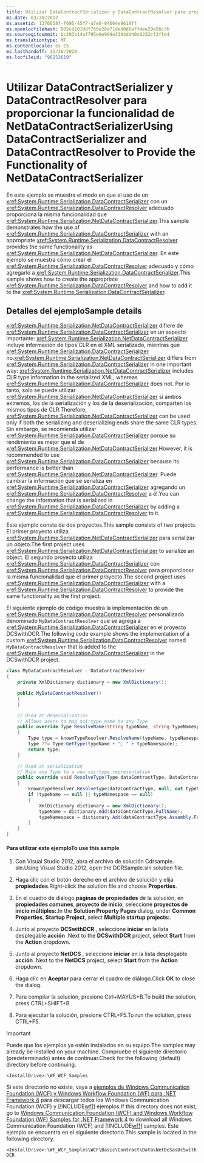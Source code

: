 ```yaml
---
title: Utilizar DataContractSerializer y DataContractResolver para proporcionar la funcionalidad de NetDataContractSerializer
ms.date: 03/30/2017
ms.assetid: 1376658f-f695-45f7-a7e0-94664e9619ff
ms.openlocfilehash: 002cd101ddf760e28a71ded0d6a7f4ee29a56c3b
ms.sourcegitcommit: bc293b14af795e0e999e3304dd40c0222cf2ffe4
ms.translationtype: MT
ms.contentlocale: es-ES
ms.lasthandoff: 11/26/2020
ms.locfileid: "96253619"
---
```

# <a name="using-datacontractserializer-and-datacontractresolver-to-provide-the-functionality-of-netdatacontractserializer"></a><span data-ttu-id="db93d-102">Utilizar DataContractSerializer y DataContractResolver para proporcionar la funcionalidad de NetDataContractSerializer</span><span class="sxs-lookup"><span data-stu-id="db93d-102">Using DataContractSerializer and DataContractResolver to Provide the Functionality of NetDataContractSerializer</span></span>

<span data-ttu-id="db93d-103">En este ejemplo se muestra el modo en que el uso de un <xref:System.Runtime.Serialization.DataContractSerializer> con un <xref:System.Runtime.Serialization.DataContractResolver> adecuado proporciona la misma funcionalidad que <xref:System.Runtime.Serialization.NetDataContractSerializer>.</span><span class="sxs-lookup"><span data-stu-id="db93d-103">This sample demonstrates how the use of <xref:System.Runtime.Serialization.DataContractSerializer> with an appropriate <xref:System.Runtime.Serialization.DataContractResolver> provides the same functionality as <xref:System.Runtime.Serialization.NetDataContractSerializer>.</span></span> <span data-ttu-id="db93d-104">En este ejemplo se muestra cómo crear el <xref:System.Runtime.Serialization.DataContractResolver> adecuado y cómo agregarlo a <xref:System.Runtime.Serialization.DataContractSerializer>.</span><span class="sxs-lookup"><span data-stu-id="db93d-104">This sample shows how to create the appropriate <xref:System.Runtime.Serialization.DataContractResolver> and how to add it to the <xref:System.Runtime.Serialization.DataContractSerializer>.</span></span>

## <a name="sample-details"></a><span data-ttu-id="db93d-105">Detalles del ejemplo</span><span class="sxs-lookup"><span data-stu-id="db93d-105">Sample details</span></span>

 <span data-ttu-id="db93d-106"><xref:System.Runtime.Serialization.NetDataContractSerializer> difiere de <xref:System.Runtime.Serialization.DataContractSerializer> en un aspecto importante: <xref:System.Runtime.Serialization.NetDataContractSerializer> incluye información de tipos CLR en el XML serializado, mientras que <xref:System.Runtime.Serialization.DataContractSerializer> no.</span><span class="sxs-lookup"><span data-stu-id="db93d-106"><xref:System.Runtime.Serialization.NetDataContractSerializer> differs from <xref:System.Runtime.Serialization.DataContractSerializer> in one important way: <xref:System.Runtime.Serialization.NetDataContractSerializer> includes CLR type information in the serialized XML, whereas <xref:System.Runtime.Serialization.DataContractSerializer> does not.</span></span> <span data-ttu-id="db93d-107">Por lo tanto, solo se puede utilizar <xref:System.Runtime.Serialization.NetDataContractSerializer> si ambos extremos, los de la serialización y los de la deserialización, comparten los mismos tipos de CLR.</span><span class="sxs-lookup"><span data-stu-id="db93d-107">Therefore, <xref:System.Runtime.Serialization.NetDataContractSerializer> can be used only if both the serializing and deserializing ends share the same CLR types.</span></span> <span data-ttu-id="db93d-108">Sin embargo, se recomienda utilizar <xref:System.Runtime.Serialization.DataContractSerializer> porque su rendimiento es mejor que el de <xref:System.Runtime.Serialization.NetDataContractSerializer>.</span><span class="sxs-lookup"><span data-stu-id="db93d-108">However, it is recommended to use <xref:System.Runtime.Serialization.DataContractSerializer> because its performance is better than <xref:System.Runtime.Serialization.NetDataContractSerializer>.</span></span> <span data-ttu-id="db93d-109">Puede cambiar la información que se serializa en <xref:System.Runtime.Serialization.DataContractSerializer> agregando un <xref:System.Runtime.Serialization.DataContractResolver> a él.</span><span class="sxs-lookup"><span data-stu-id="db93d-109">You can change the information that is serialized in <xref:System.Runtime.Serialization.DataContractSerializer> by adding a <xref:System.Runtime.Serialization.DataContractResolver> to it.</span></span>

 <span data-ttu-id="db93d-110">Este ejemplo consta de dos proyectos.</span><span class="sxs-lookup"><span data-stu-id="db93d-110">This sample consists of two projects.</span></span> <span data-ttu-id="db93d-111">El primer proyecto utiliza <xref:System.Runtime.Serialization.NetDataContractSerializer> para serializar un objeto.</span><span class="sxs-lookup"><span data-stu-id="db93d-111">The first project uses <xref:System.Runtime.Serialization.NetDataContractSerializer> to serialize an object.</span></span> <span data-ttu-id="db93d-112">El segundo proyecto utiliza <xref:System.Runtime.Serialization.DataContractSerializer> con <xref:System.Runtime.Serialization.DataContractResolver> para proporcionar la misma funcionalidad que el primer proyecto.</span><span class="sxs-lookup"><span data-stu-id="db93d-112">The second project uses <xref:System.Runtime.Serialization.DataContractSerializer> with a <xref:System.Runtime.Serialization.DataContractResolver> to provide the same functionality as the first project.</span></span>

 <span data-ttu-id="db93d-113">El siguiente ejemplo de código muestra la implementación de un <xref:System.Runtime.Serialization.DataContractResolver> personalizado denominado `MyDataContractResolver` que se agrega a <xref:System.Runtime.Serialization.DataContractSerializer> en el proyecto DCSwithDCR.</span><span class="sxs-lookup"><span data-stu-id="db93d-113">The following code example shows the implementation of a custom <xref:System.Runtime.Serialization.DataContractResolver> named `MyDataContractResolver` that is added to the <xref:System.Runtime.Serialization.DataContractSerializer> in the DCSwithDCR project.</span></span>

```csharp
class MyDataContractResolver : DataContractResolver
{
    private XmlDictionary dictionary = new XmlDictionary();

    public MyDataContractResolver()
    {
    }

    // Used at deserialization
    // Allows users to map xsi:type name to any Type
    public override Type ResolveName(string typeName, string typeNamespace, DataContractResolver knownTypeResolver)
    {
        Type type = knownTypeResolver.ResolveName(typeName, typeNamespace, null);
        type ??= Type.GetType(typeName + ", " + typeNamespace);
        return type;
    }

    // Used at serialization
    // Maps any Type to a new xsi:type representation
    public override void ResolveType(Type dataContractType, DataContractResolver knownTypeResolver, out XmlDictionaryString typeName, out XmlDictionaryString typeNamespace)
    {
        knownTypeResolver.ResolveType(dataContractType, null, out typeName, out typeNamespace);
        if (typeName == null || typeNamespace == null)
        {
            XmlDictionary dictionary = new XmlDictionary();
            typeName = dictionary.Add(dataContractType.FullName);
            typeNamespace = dictionary.Add(dataContractType.Assembly.FullName);
        }
    }
}
```

#### <a name="to-use-this-sample"></a><span data-ttu-id="db93d-114">Para utilizar este ejemplo</span><span class="sxs-lookup"><span data-stu-id="db93d-114">To use this sample</span></span>

1. <span data-ttu-id="db93d-115">Con Visual Studio 2012, abra el archivo de solución Cdrsample. sln.</span><span class="sxs-lookup"><span data-stu-id="db93d-115">Using Visual Studio 2012, open the DCRSample.sln solution file.</span></span>

2. <span data-ttu-id="db93d-116">Haga clic con el botón derecho en el archivo de solución y elija **propiedades**.</span><span class="sxs-lookup"><span data-stu-id="db93d-116">Right-click the solution file and choose **Properties**.</span></span>

3. <span data-ttu-id="db93d-117">En el cuadro de diálogo **páginas de propiedades** de la solución, en **propiedades comunes**, **proyecto de inicio**, seleccione **proyectos de inicio múltiples:**.</span><span class="sxs-lookup"><span data-stu-id="db93d-117">In the **Solution Property Pages** dialog, under **Common Properties**, **Startup Project**, select **Multiple startup projects:**.</span></span>

4. <span data-ttu-id="db93d-118">Junto al proyecto **DCSwithDCR** , seleccione **iniciar** en la lista desplegable **acción** .</span><span class="sxs-lookup"><span data-stu-id="db93d-118">Next to the **DCSwithDCR** project, select **Start** from the **Action** dropdown.</span></span>

5. <span data-ttu-id="db93d-119">Junto al proyecto **NetDCS** , seleccione **iniciar** en la lista desplegable **acción** .</span><span class="sxs-lookup"><span data-stu-id="db93d-119">Next to the **NetDCS** project, select **Start** from the **Action** dropdown.</span></span>

6. <span data-ttu-id="db93d-120">Haga clic en **Aceptar** para cerrar el cuadro de diálogo.</span><span class="sxs-lookup"><span data-stu-id="db93d-120">Click **OK** to close the dialog.</span></span>

7. <span data-ttu-id="db93d-121">Para compilar la solución, presione Ctrl+MAYÚS+B.</span><span class="sxs-lookup"><span data-stu-id="db93d-121">To build the solution, press CTRL+SHIFT+B.</span></span>

8. <span data-ttu-id="db93d-122">Para ejecutar la solución, presione CTRL+F5.</span><span class="sxs-lookup"><span data-stu-id="db93d-122">To run the solution, press CTRL+F5.</span></span>

> [!IMPORTANT]
> <span data-ttu-id="db93d-123">Puede que los ejemplos ya estén instalados en su equipo.</span><span class="sxs-lookup"><span data-stu-id="db93d-123">The samples may already be installed on your machine.</span></span> <span data-ttu-id="db93d-124">Compruebe el siguiente directorio (predeterminado) antes de continuar.</span><span class="sxs-lookup"><span data-stu-id="db93d-124">Check for the following (default) directory before continuing.</span></span>  
>
> `<InstallDrive>:\WF_WCF_Samples`  
>
> <span data-ttu-id="db93d-125">Si este directorio no existe, vaya a [ejemplos de Windows Communication Foundation (WCF) y Windows Workflow Foundation (WF) para .NET Framework 4](https://www.microsoft.com/download/details.aspx?id=21459) para descargar todos los Windows Communication Foundation (WCF) y [!INCLUDE[wf1](../../../../includes/wf1-md.md)] ejemplos.</span><span class="sxs-lookup"><span data-stu-id="db93d-125">If this directory does not exist, go to [Windows Communication Foundation (WCF) and Windows Workflow Foundation (WF) Samples for .NET Framework 4](https://www.microsoft.com/download/details.aspx?id=21459) to download all Windows Communication Foundation (WCF) and [!INCLUDE[wf1](../../../../includes/wf1-md.md)] samples.</span></span> <span data-ttu-id="db93d-126">Este ejemplo se encuentra en el siguiente directorio.</span><span class="sxs-lookup"><span data-stu-id="db93d-126">This sample is located in the following directory.</span></span>  
>
> `<InstallDrive>:\WF_WCF_Samples\WCF\Basic\Contract\Data\NetDcSasDcSwithDCR`  
